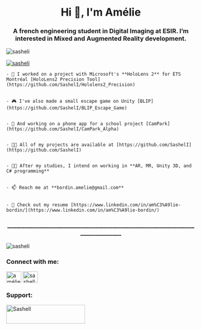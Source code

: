 <h1 align="center">Hi 👋, I'm Amélie</h1>
<h3 align="center">A french engineering student in Digital Imaging at ESIR. I’m interested in Mixed and Augmented Reality development.</h3>

<p align="left"> <img src="https://komarev.com/ghpvc/?username=sasheli&label=Profile%20views&color=800000&style=flat" alt="sasheli" /> </p>

<p align="left"> <a href="https://github.com/ryo-ma/github-profile-trophy"><img src="https://github-profile-trophy.vercel.app/?username=sasheli" alt="sasheli" /></a> </p>


	- 🥽 I worked on a project with Microsoft's **HoloLens 2** for ÉTS Montréal [HoloLens2 Precision Tool](https://github.com/SashelI/Hololens2_Precision)


	- 🎮 I've also made a small escape game on Unity [BLIP](https://github.com/SashelI/BLIP_Escape_Game)


	- 📱 And working on a phone app for a school project [CamPark](https://github.com/SashelI/CamPark_Alpha)


	- 👨‍💻 All of my projects are available at [https://github.com/SashelI](https://github.com/SashelI)


	- 👩‍🎓 After my studies, I intend on working in **AR, MR, Unity 3D, and C# programming**


	- 📫 Reach me at **bordin.amelie@gmail.com**


	- 📄 Check out my resume [https://www.linkedin.com/in/am%C3%A9lie-bordin/](https://www.linkedin.com/in/am%C3%A9lie-bordin/)
	
	
<h3 align="center">______________________________________________________________________________</h3>
	
	
<p><img align="center" src="https://github-readme-stats.vercel.app/api/top-langs?username=sasheli&show_icons=true&theme=dark&hide_border=true&locale=fr&layout=compact" alt="sasheli" /></p>

<h3 align="left">Connect with me:</h3>
<p align="left">
<a href="https://linkedin.com/in/amélie bordin" target="blank"><img align="center" src="https://raw.githubusercontent.com/rahuldkjain/github-profile-readme-generator/master/src/images/icons/Social/linked-in-alt.svg" alt="amélie bordin" height="30" width="40" /></a>
<a href="https://stackoverflow.com/users/sashell" target="blank"><img align="center" src="https://raw.githubusercontent.com/rahuldkjain/github-profile-readme-generator/master/src/images/icons/Social/stack-overflow.svg" alt="sashell" height="30" width="40" /></a>
</p>

<h3 align="left">Support:</h3>
<p><a href="https://www.buymeacoffee.com/Sashell"> <img align="left" src="https://cdn.buymeacoffee.com/buttons/v2/default-yellow.png" height="50" width="210" alt="Sashell" /></a></p><br><br>

